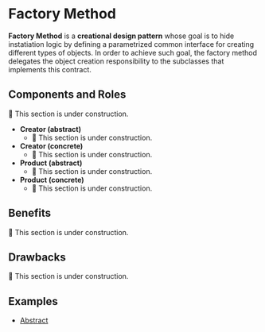 # Factory Method

**Factory Method** is a **creational design pattern** whose goal is to hide instatiation logic by defining a
parametrized common interface for creating different types of objects. In order to achieve such goal, the factory method
delegates the object creation responsibility to the subclasses that implements this contract.

## Components and Roles

:construction: This section is under construction.
- **Creator (abstract)**
  - :construction: This section is under construction.
- **Creator (concrete)**
  - :construction: This section is under construction.
- **Product (abstract)**
  - :construction: This section is under construction.
- **Product (concrete)**
  - :construction: This section is under construction.

## Benefits

:construction: This section is under construction.

## Drawbacks

:construction: This section is under construction.

## Examples

- [Abstract][1]

[1]: ./001_abstract/
